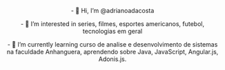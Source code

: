 <p align="center">- 👋 Hi, I’m @adrianoadacosta </p>
<p align="center">- 👀 I’m interested in series, filmes, esportes americanos, futebol, tecnologias em geral </p>
<p align="center">- 🌱 I’m currently learning curso de analise e desenvolvimento de sistemas na faculdade Anhanguera, aprendendo sobre Java, JavaScript,  Angular.js, Adonis.js. </p>

<!---
<p align="center"> <img src="https://komarev.com/ghpvc/?username=adrianoadacosta&label=Profile%20views&color=0e75b6&style=flat" alt="adrianoadacosta" /> </p>


![Badge em Desenvolvimento](http://img.shields.io/static/v1?label=STATUS&message=EM%20DESENVOLVIMENTO&color=GREEN&style=for-the-badge)
--->
<!---
adrianoadacosta/adrianoadacosta is a ✨ special ✨ repository because its `README.md` (this file) appears on your GitHub profile.
You can click the Preview link to take a look at your changes.
--->
